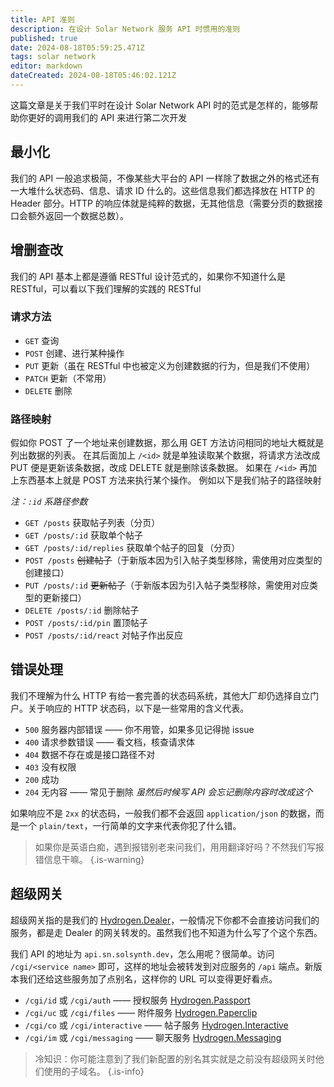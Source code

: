 ```yaml
---
title: API 准则
description: 在设计 Solar Network 服务 API 时惯用的准则
published: true
date: 2024-08-18T05:59:25.471Z
tags: solar network
editor: markdown
dateCreated: 2024-08-18T05:46:02.121Z
---
```


这篇文章是关于我们平时在设计 Solar Network API 时的范式是怎样的，能够帮助你更好的调用我们的 API 来进行第二次开发

## 最小化

我们的 API 一般追求极简，不像某些大平台的 API 一样除了数据之外的格式还有一大堆什么状态码、信息、请求 ID 什么的。这些信息我们都选择放在 HTTP 的 Header 部分。HTTP 的响应体就是纯粹的数据，无其他信息（需要分页的数据接口会额外返回一个数据总数）。

## 增删查改

我们的 API 基本上都是遵循 RESTful 设计范式的，如果你不知道什么是 RESTful，可以看以下我们理解的实践的 RESTful

### 请求方法

- `GET` 查询
- `POST` 创建、进行某种操作
- `PUT` 更新（虽在 RESTful 中也被定义为创建数据的行为，但是我们不使用）
- `PATCH` 更新（不常用）
- `DELETE` 删除

### 路径映射

假如你 POST 了一个地址来创建数据，那么用 GET 方法访问相同的地址大概就是列出数据的列表。
在其后面加上 `/<id>` 就是单独读取某个数据，将请求方法改成 PUT 便是更新该条数据，改成 DELETE 就是删除该条数据。
如果在 `/<id>` 再加上东西基本上就是 POST 方法来执行某个操作。
例如以下是我们帖子的路径映射

*注：`:id` 系路径参数*

- `GET /posts` 获取帖子列表（分页）
- `GET /posts/:id` 获取单个帖子
- `GET /posts/:id/replies` 获取单个帖子的回复（分页）
- `POST /posts` ~~创建帖子~~（于新版本因为引入帖子类型移除，需使用对应类型的创建接口）
- `PUT /posts/:id` ~~更新帖子~~（于新版本因为引入帖子类型移除，需使用对应类型的更新接口）
- `DELETE /posts/:id` 删除帖子
- `POST /posts/:id/pin` 置顶帖子
- `POST /posts/:id/react` 对帖子作出反应

## 错误处理

我们不理解为什么 HTTP 有给一套完善的状态码系统，其他大厂却仍选择自立门户。关于响应的 HTTP 状态码，以下是一些常用的含义代表。

- `500` 服务器内部错误 —— 你不用管，如果多见记得抛 issue
- `400` 请求参数错误 —— 看文档，核查请求体
- `404` 数据不存在或是接口路径不对
- `403` 没有权限
- `200` 成功
- `204` 无内容 —— 常见于删除 *虽然后时候写 API 会忘记删除内容时改成这个*

如果响应不是 `2xx` 的状态码，一般我们都不会返回 `application/json` 的数据，而是一个 `plain/text`，一行简单的文字来代表你犯了什么错。

> 如果你是英语白痴，遇到报错别老来问我们，用用翻译好吗？不然我们写报错信息干嘛。
{.is-warning}

## 超级网关

超级网关指的是我们的 [Hydrogen.Dealer](https://git.solsynth.dev/Hydrogen/Dealer)，一般情况下你都不会直接访问我们的服务，都是走 Dealer 的网关转发的。虽然我们也不知道为什么写了个这个东西。

我们 API 的地址为 `api.sn.solsynth.dev`，怎么用呢？很简单。访问 `/cgi/<service name>` 即可，这样的地址会被转发到对应服务的 `/api` 端点。新版本我们还给这些服务加了点别名，这样你的 URL 可以变得更好看点。

- `/cgi/id` 或 `/cgi/auth` —— 授权服务 [Hydrogen.Passport](https://git.solsynth.dev/Hydrogen/Passport)
- `/cgi/uc` 或 `/cgi/files` —— 附件服务 [Hydrogen.Paperclip](https://git.solsynth.dev/Hydrogen/Paperclip)
- `/cgi/co` 或 `/cgi/interactive` —— 帖子服务 [Hydrogen.Interactive](https://git.solsynth.dev/Hydrogen/Interactive)
- `/cgi/im` 或 `/cgi/messaging` —— 聊天服务 [Hydrogen.Messaging](https://git.solsynth.dev/Hydrogen/Messaging)

> 冷知识：你可能注意到了我们新配置的别名其实就是之前没有超级网关时他们使用的子域名。
{.is-info}
